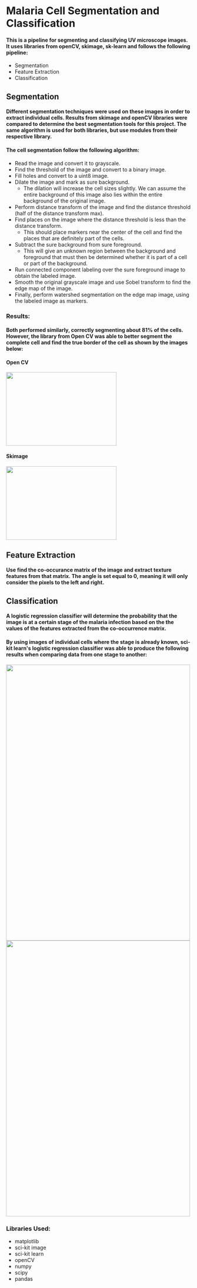 # Malaria Cell Segmentation and Classification
#### This is a pipeline for segmenting and classifying UV microscope images. It uses libraries from openCV, skimage, sk-learn and follows the following pipeline:
* Segmentation
* Feature Extraction
* Classification
## Segmentation
#### Different segmentation techniques were used on these images in order to extract individual cells. Results from skimage and openCV libraries were compared to determine the best segmentation tools for this project. The same algorithm is used for both libraries, but use modules from their respective library.
#### The cell segmentation follow the following algorithm:
* Read the image and convert it to grayscale.
* Find the threshold of the image and convert to a binary image.
* Fill holes and convert to a uint8 image.
* Dilate the image and mark as sure background.
  - The dilation will increase the cell sizes slightly. We can assume the entire background of this image also lies within the entire background of the original image.
* Perform distance transform of the image and find the distance threshold (half of the distance transform max).
* Find places on the image where the distance threshold is less than the distance transform.
  - This should place markers near the center of the cell and find the places that are definitely part of the cells.
* Subtract the sure background from sure foreground.
  - This will give an unknown region between the background and foreground that must then be determined whether it is part of a cell or part of the background.
* Run connected component labeling over the sure foreground image to obtain the labeled image.
* Smooth the original grayscale image and use Sobel transform to find the edge map of the image. 
* Finally, perform watershed segmentation on the edge map image, using the labeled image as markers.
### Results:
#### Both performed similarly, correctly segmenting about 81% of the cells. However, the library from Open CV was able to better segment the complete cell and find the true border of the cell as shown by the images below:
#### Open CV
<img src="https://github.com/czbiohub/malaria_cell_seg/blob/master/my_images/Malaria_5Slices_sl1_ch1_p40_t1_openCV.png" width="300" height="200" />

#### Skimage
<img src="https://github.com/czbiohub/malaria_cell_seg/blob/master/my_images/Malaria_5Slices_sl1_ch1_p40_t1_skimage.png" width="300" height="200" />

## Feature Extraction
#### Use find the co-occurance matrix of the image and extract texture features from that matrix. The angle is set equal to 0, meaning it will only consider the pixels to the left and right.
## Classification
#### A logistic regression classifier will determine the probability that the image is at a certain stage of the malaria infection based on the the values of the features extracted from the co-occurrence matrix. 
#### By using images of individual cells where the stage is already known, sci-kit learn's logistic regression classifier was able to produce the following results when comparing data from one stage to another:

<img src="https://github.com/czbiohub/malaria_cell_seg/blob/master/my_images/first_half_LR_data.png" width="500" height="750" />

 <img src="https://github.com/czbiohub/malaria_cell_seg/blob/master/my_images/second_half_LR_data.png" width="500" height="750" />

### Libraries Used:
* matplotlib
* sci-kit image
* sci-kit learn
* openCV
* numpy
* scipy
* pandas
